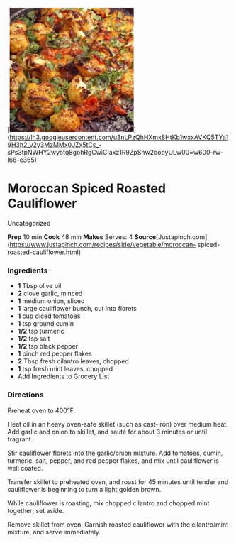 ﻿

[![](./images/14719dbb-7804-4216-8b09-32d6db7d120a.jpg)](https://lh3.googleusercontent.com/u3nLPzQhHXmx8HtKb1wxxAVKQ5TYa19H3h2_v2y3MzMMx0JZx5tCs_-
sPs3tpNWHY2wyotq8gohRgCwiCIaxz1R9ZpSnw2oooyULw00=w600-rw-l68-e365)

#  Moroccan Spiced Roasted Cauliflower

Uncategorized

 **Prep** 10 min **Cook** 48 min **Makes** Serves: 4
**Source**[Justapinch.com](https://www.justapinch.com/recipes/side/vegetable/moroccan-
spiced-roasted-cauliflower.html)

###  Ingredients

  * **1** Tbsp olive oil
  *  **2** clove garlic, minced
  *  **1** medium onion, sliced
  *  **1** large cauliflower bunch, cut into florets
  *  **1** cup diced tomatoes
  *  **1** tsp ground cumin
  *  **1/2** tsp turmeric
  *  **1/2** tsp salt
  *  **1/2** tsp black pepper
  *  **1** pinch red pepper flakes
  *  **2** Tbsp fresh cilantro leaves, chopped
  *  **1** tsp fresh mint leaves, chopped
  * Add Ingredients to Grocery List

###  Directions

Preheat oven to 400°F.

Heat oil in an heavy oven-safe skillet (such as cast-iron) over medium heat.
Add garlic and onion to skillet, and sauté for about 3 minutes or until
fragrant.

Stir cauliflower florets into the garlic/onion mixture. Add tomatoes, cumin,
turmeric, salt, pepper, and red pepper flakes, and mix until cauliflower is
well coated.

Transfer skillet to preheated oven, and roast for 45 minutes until tender and
cauliflower is beginning to turn a light golden brown.

While cauliflower is roasting, mix chopped cilantro and chopped mint together;
set aside.

Remove skillet from oven. Garnish roasted cauliflower with the cilantro/mint
mixture, and serve immediately.

